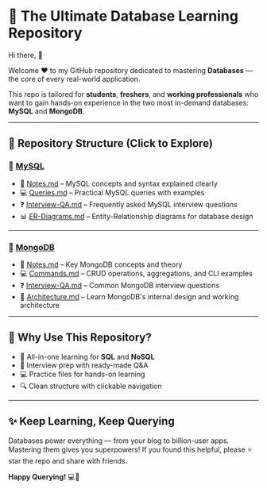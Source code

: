 # 💾 The Ultimate Database Learning Repository

Hi there, 🙌

Welcome ❤️ to my GitHub repository dedicated to mastering **Databases** — the core of every real-world application.

This repo is tailored for **students**, **freshers**, and **working professionals** who want to gain hands-on experience in the two most in-demand databases: **MySQL** and **MongoDB**.

---

## 📁 Repository Structure (Click to Explore)

### 🐬 [MySQL](./MYSQL)

- 📓 [Notes.md](./MySQL/Notes.md) – MySQL concepts and syntax explained clearly  
- 💻 [Queries.md](./MySQL/Queries.md) – Practical MySQL queries with examples  
- ❓ [Interview-QA.md](./MySQL/Interview-QA.md) – Frequently asked MySQL interview questions  
- 📊 [ER-Diagrams.md](./MySQL/ER-Diagrams.md) – Entity-Relationship diagrams for database design

---

### 🍃 [MongoDB](./MongoDB)

- 📓 [Notes.md](./MongoDB/Notes.md) – Key MongoDB concepts and theory  
- 💻 [Commands.md](./MongoDB/Commands.md) – CRUD operations, aggregations, and CLI examples  
- ❓ [Interview-QA.md](./MongoDB/Interview-QA.md) – Common MongoDB interview questions  
- 🧱 [Architecture.md](./Architecture.md) – Learn MongoDB's internal design and working architecture
---


## 🌟 Why Use This Repository?

- 🚀 All-in-one learning for **SQL** and **NoSQL**
- 💼 Interview prep with ready-made Q&A
- 💻 Practice files for hands-on learning
- 🔍 Clean structure with clickable navigation

---

## ✨ Keep Learning, Keep Querying

Databases power everything — from your blog to billion-user apps. Mastering them gives you superpowers! If you found this helpful, please ⭐ star the repo and share with friends.

**Happy Querying!** 💻🚀

